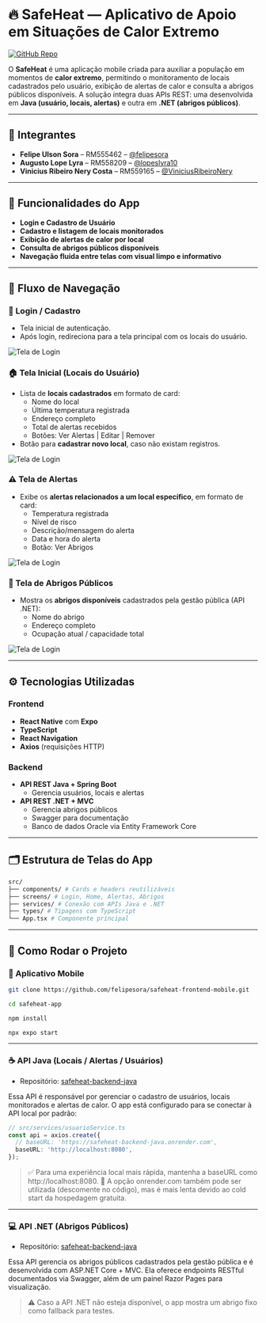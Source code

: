 # 🔥 SafeHeat — Aplicativo de Apoio em Situações de Calor Extremo

[![GitHub Repo](https://img.shields.io/badge/GitHub-Repository-blue)](https://github.com/felipesora/safeheat-frontend-mobile)

O **SafeHeat** é uma aplicação mobile criada para auxiliar a população em momentos de **calor extremo**, permitindo o monitoramento de locais cadastrados pelo usuário, exibição de alertas de calor e consulta a abrigos públicos disponíveis. A solução integra duas APIs REST: uma desenvolvida em **Java (usuário, locais, alertas)** e outra em **.NET (abrigos públicos)**.

---

## 👥 Integrantes

- **Felipe Ulson Sora** – RM555462 – [@felipesora](https://github.com/felipesora)
- **Augusto Lope Lyra** – RM558209 – [@lopeslyra10](https://github.com/lopeslyra10)
- **Vinicius Ribeiro Nery Costa** – RM559165 – [@ViniciusRibeiroNery](https://github.com/ViniciusRibeiroNery)

---

## 📱 Funcionalidades do App

- **Login e Cadastro de Usuário**
- **Cadastro e listagem de locais monitorados**
- **Exibição de alertas de calor por local**
- **Consulta de abrigos públicos disponíveis**
- **Navegação fluida entre telas com visual limpo e informativo**

---

## 🧭 Fluxo de Navegação

### 🔐 Login / Cadastro
- Tela inicial de autenticação.
- Após login, redireciona para a tela principal com os locais do usuário.

![Tela de Login](assets/imagens-readme/safeheat-login.png)

### 🏠 Tela Inicial (Locais do Usuário)
- Lista de **locais cadastrados** em formato de card:
  - Nome do local
  - Última temperatura registrada
  - Endereço completo
  - Total de alertas recebidos
  - Botões: Ver Alertas | Editar | Remover
- Botão para **cadastrar novo local**, caso não existam registros.

![Tela de Login](assets/imagens-readme/safeheat-pagina-inicial.png)

### ⚠️ Tela de Alertas
- Exibe os **alertas relacionados a um local específico**, em formato de card:
  - Temperatura registrada
  - Nível de risco
  - Descrição/mensagem do alerta
  - Data e hora do alerta
  - Botão: Ver Abrigos

![Tela de Login](assets/imagens-readme/safeheat-alertas.png)

### 🛑 Tela de Abrigos Públicos
- Mostra os **abrigos disponíveis** cadastrados pela gestão pública (API .NET):
  - Nome do abrigo
  - Endereço completo
  - Ocupação atual / capacidade total

![Tela de Login](assets/imagens-readme/safeheat-abrigos.png)

---

## ⚙️ Tecnologias Utilizadas

### Frontend
- **React Native** com **Expo**
- **TypeScript**
- **React Navigation**
- **Axios** (requisições HTTP)

### Backend
- **API REST Java + Spring Boot**
  - Gerencia usuários, locais e alertas
- **API REST .NET + MVC**
  - Gerencia abrigos públicos
  - Swagger para documentação
  - Banco de dados Oracle via Entity Framework Core

---

## 🗂️ Estrutura de Telas do App

```bash
src/
├── components/ # Cards e headers reutilizáveis
├── screens/ # Login, Home, Alertas, Abrigos
├── services/ # Conexão com APIs Java e .NET
├── types/ # Tipagens com TypeScript
└── App.tsx # Componente principal
```

---

## 🚀 Como Rodar o Projeto

### 📱 Aplicativo Mobile
```bash
git clone https://github.com/felipesora/safeheat-frontend-mobile.git

cd safeheat-app

npm install

npx expo start
```

---

### ☕ API Java (Locais / Alertas / Usuários)

- Repositório: [safeheat-backend-java](https://github.com/felipesora/safeheat-backend-java)

Essa API é responsável por gerenciar o cadastro de usuários, locais monitorados e alertas de calor. O app está configurado para se conectar à API local por padrão:

```ts
// src/services/usuarioService.ts
const api = axios.create({
  // baseURL: 'https://safeheat-backend-java.onrender.com',
  baseURL: 'http://localhost:8080',
});
```

>✅ Para uma experiência local mais rápida, mantenha a baseURL como http://localhost:8080.
>🐢 A opção onrender.com também pode ser utilizada (descomente no código), mas é mais lenta devido ao cold start da hospedagem gratuita.

---

### 💻 API .NET (Abrigos Públicos)

- Repositório: [safeheat-backend-java](https://github.com/felipesora/safeheat-backend-dotnet)

Essa API gerencia os abrigos públicos cadastrados pela gestão pública e é desenvolvida com ASP.NET Core + MVC. Ela oferece endpoints RESTful documentados via Swagger, além de um painel Razor Pages para visualização.

>⚠️ Caso a API .NET não esteja disponível, o app mostra um abrigo fixo como fallback para testes.